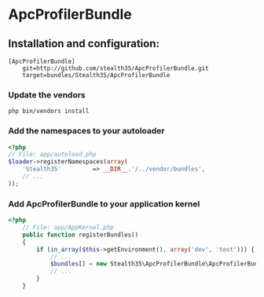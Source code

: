 # ApcProfilerBundle

## Installation and configuration:

    [ApcProfilerBundle]
        git=http://github.com/stealth35/ApcProfilerBundle.git
        target=bundles/Stealth35/ApcProfilerBundle

### Update the vendors

    php bin/vendors install

### Add the namespaces to your autoloader

``` php
<?php
// File: app/autoload.php
$loader->registerNamespaces(array(
    'Stealth35'         => __DIR__.'/../vendor/bundles',
    // ...
));
```

### Add ApcProfilerBundle to your application kernel

``` php
<?php
    // File: app/AppKernel.php
    public function registerBundles()
    {
        if (in_array($this->getEnvironment(), array('dev', 'test'))) {
            // ...
            $bundles[] = new Stealth35\ApcProfilerBundle\ApcProfilerBundle(),
            // ...
        }
    }
```